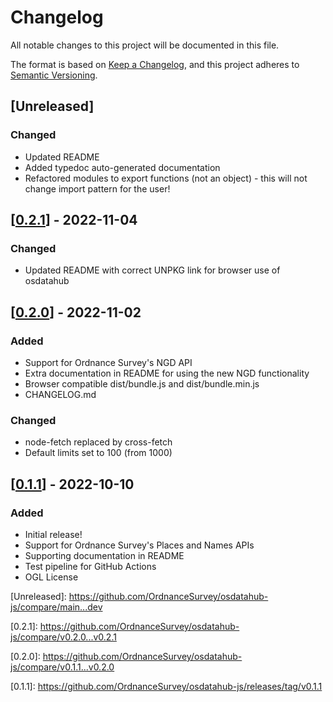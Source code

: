 # Changelog

All notable changes to this project will be documented in this file.

The format is based on [Keep a Changelog](https://keepachangelog.com/en/1.0.0/),
and this project adheres to [Semantic Versioning](https://semver.org/spec/v2.0.0.html).

## [Unreleased]

### Changed

- Updated README
- Added typedoc auto-generated documentation
- Refactored modules to export functions (not an object) - this will not change import pattern for the user!

## [[0.2.1](https://github.com/OrdnanceSurvey/osdatahub-js/releases/tag/v0.2.1)] - 2022-11-04

### Changed

- Updated README with correct UNPKG link for browser use of osdatahub

## [[0.2.0](https://github.com/OrdnanceSurvey/osdatahub-js/releases/tag/v0.2.0)] - 2022-11-02

### Added

- Support for Ordnance Survey's NGD API
- Extra documentation in README for using the new NGD functionality
- Browser compatible dist/bundle.js and dist/bundle.min.js
- CHANGELOG.md

### Changed

- node-fetch replaced by cross-fetch
- Default limits set to 100 (from 1000)

## [[0.1.1](https://github.com/OrdnanceSurvey/osdatahub-js/releases/tag/v0.1.1)] - 2022-10-10

### Added

- Initial release!
- Support for Ordnance Survey's Places and Names APIs
- Supporting documentation in README
- Test pipeline for GitHub Actions
- OGL License

[Unreleased]: [https://github.com/OrdnanceSurvey/osdatahub-js/compare/main...dev ](https://github.com/OrdnanceSurvey/osdatahub-js/compare/main...dev)

[0.2.1]: [https://github.com/OrdnanceSurvey/osdatahub-js/compare/v0.2.0...v0.2.1 ](https://github.com/OrdnanceSurvey/osdatahub-js/compare/v0.2.0...v0.2.1)

[0.2.0]: [https://github.com/OrdnanceSurvey/osdatahub-js/compare/v0.1.1...v0.2.0 ](https://github.com/OrdnanceSurvey/osdatahub-js/compare/v0.1.1...v0.2.0)

[0.1.1]: [https://github.com/OrdnanceSurvey/osdatahub-js/releases/tag/v0.1.1 ](https://github.com/OrdnanceSurvey/osdatahub-js/releases/tag/v0.1.1)
